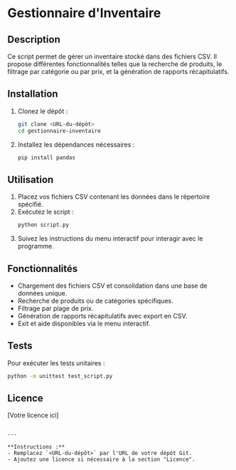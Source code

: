 # Gestionnaire d'Inventaire

## Description
Ce script permet de gérer un inventaire stocké dans des fichiers CSV. Il propose différentes fonctionnalités telles que la recherche de produits, le filtrage par catégorie ou par prix, et la génération de rapports récapitulatifs.

## Installation
1. Clonez le dépôt :
   ```bash
   git clone <URL-du-dépôt>
   cd gestionnaire-inventaire
   ```

2. Installez les dépendances nécessaires :
   ```bash
   pip install pandas
   ```

## Utilisation
1. Placez vos fichiers CSV contenant les données dans le répertoire spécifié.
2. Exécutez le script :
   ```bash
   python script.py
   ```
3. Suivez les instructions du menu interactif pour interagir avec le programme.

## Fonctionnalités
- Chargement des fichiers CSV et consolidation dans une base de données unique.
- Recherche de produits ou de catégories spécifiques.
- Filtrage par plage de prix.
- Génération de rapports récapitulatifs avec export en CSV.
- Exit et aide disponibles via le menu interactif.

## Tests
Pour exécuter les tests unitaires :
```bash
python -m unittest test_script.py
```

## Licence
[Votre licence ici]
```

---

**Instructions :**
- Remplacez `<URL-du-dépôt>` par l'URL de votre dépôt Git.
- Ajoutez une licence si nécessaire à la section "Licence".
